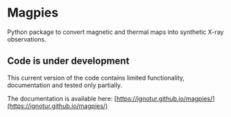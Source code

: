 # Magpies
Python package to convert magnetic and thermal maps into synthetic X-ray observations.


## Code is under development

This current version of the code contains limited functionality, documentation and tested only partially.

The documentation is available here: [https://ignotur.github.io/magpies/](https://ignotur.github.io/magpies/)

